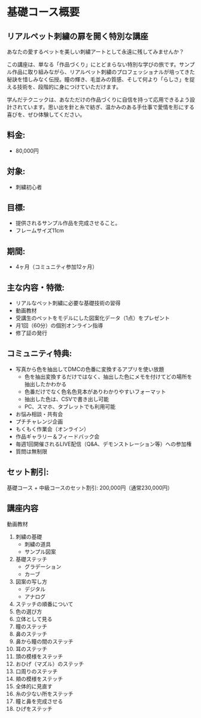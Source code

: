 # 基礎コース概要

## リアルペット刺繍の扉を開く特別な講座

あなたの愛するペットを美しい刺繍アートとして永遠に残してみませんか？

この講座は、単なる「作品づくり」にとどまらない特別な学びの旅です。サンプル作品に取り組みながら、リアルペット刺繍のプロフェッショナルが培ってきた秘訣を惜しみなく伝授。瞳の輝き、毛並みの質感、そして何より「らしさ」を捉える技術を、段階的に身につけていただけます。

学んだテクニックは、あなただけの作品づくりに自信を持って応用できるよう設計されています。思い出を針と糸で紡ぎ、温かみのある手仕事で愛情を形にする喜びを、ぜひ体験してください。

## 料金: 
- 80,000円

## 対象: 
- 刺繍初心者

## 目標: 
- 提供されるサンプル作品を完成させること。
- フレームサイズ11cm

## 期間: 
- 4ヶ月（コミュニティ参加12ヶ月）

## 主な内容・特徴:
- リアルなペット刺繍に必要な基礎技術の習得
- 動画教材
- 受講生のペットをモデルにした図案化データ（1点）をプレゼント
- 月1回（60分）の個別オンライン指導
- 修了証の発行

## コミュニティ特典:
- 写真から色を抽出してDMCの色番に変換するアプリを使い放題
  - 色を抽出変換するだけではなく、抽出した色にメモを付けてどの場所を抽出したかわかる
  - 色番だけでなく色名色見本がありわかりやすいフォーマット
  - 抽出した色は、CSVで書き出し可能
  - PC、スマホ、タブレットでも利用可能
- お悩み相談・共有会
- プチチャレンジ企画
- もくもく作業会（オンライン）
- 作品ギャラリー＆フィードバック会
- 毎週1回開催されるLIVE配信（Q&A、デモンストレーション等）への参加権
- 質問は無制限

## セット割引:
基礎コース + 中級コースのセット割引: 200,000円（通常230,000円）

## 講座内容
動画教材
1. 刺繍の基礎
    - 刺繍の道具
    - サンプル図案
2. 基礎ステッチ
    - グラデーション
    - カーブ
3. 図案の写し方
    - デジタル
    - アナログ
4. ステッチの順番について
5. 色の選び方
6. 立体として見る
7. 瞳のステッチ
8. 鼻のステッチ
9. 鼻から瞳の間のステッチ
10. 耳のステッチ
11. 頭の模様をステッチ
12. おひげ（マズル）のステッチ
13. 口周りのステッチ 
14. 頬の模様をステッチ
15. 全体的に見直す
16. 糸の少ない所をステッチ
17. 瞳と鼻を完成させる
18. ひげをステッチ

